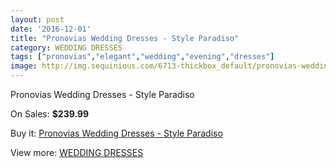 ```yaml
---
layout: post
date: '2016-12-01'
title: "Pronovias Wedding Dresses - Style Paradiso"
category: WEDDING DRESSES
tags: ["pronovias","elegant","wedding","evening","dresses"]
image: http://img.sequinious.com/6713-thickbox_default/pronovias-wedding-dresses-style-paradiso.jpg
---
```

Pronovias Wedding Dresses - Style Paradiso

On Sales: **$239.99**
<a href="https://www.sequinious.com/wedding-dresses/2736-pronovias-wedding-dresses-style-paradiso.html"><amp-img layout="responsive" width="600" height="600" src="//img.sequinious.com/6713-thickbox_default/pronovias-wedding-dresses-style-paradiso.jpg" alt="Pronovias Wedding Dresses - Style Paradiso 0" /></a>

Buy it: [Pronovias Wedding Dresses - Style Paradiso](https://www.sequinious.com/wedding-dresses/2736-pronovias-wedding-dresses-style-paradiso.html "Pronovias Wedding Dresses - Style Paradiso")

View more: [WEDDING DRESSES](https://www.sequinious.com/2-wedding-dresses "WEDDING DRESSES")